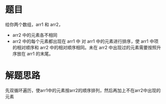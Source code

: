 # 题目
给你两个数组，arr1 和 arr2，

- arr2 中的元素各不相同
- arr2 中的每个元素都出现在 arr1 中
对 arr1 中的元素进行排序，使 arr1 中项的相对顺序和 arr2 中的相对顺序相同。未在 arr2 中出现过的元素需要按照升序放在 arr1 的末尾。

# 解题思路
先双循环遍历，使arr1中的元素按arr2的顺序排列，然后再加上不在arr2中出现的元素